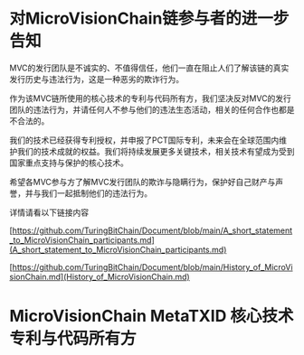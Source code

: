 # 对MicroVisionChain链参与者的进一步告知

MVC的发行团队是不诚实的、不值得信任，他们一直在阻止人们了解该链的真实发行历史与违法行为，这是一种恶劣的欺诈行为。

作为该MVC链所使用的核心技术的专利与代码所有方，我们坚决反对MVC的发行团队的违法行为，并请任何人不参与他们的违法生态活动，相关的任何合作也都是不合法的。

我们的技术已经获得专利授权，并申报了PCT国际专利，未来会在全球范围内维护我们的技术成就的权益。我们将持续发展更多关键技术，相关技术有望成为受到国家重点支持与保护的核心技术。

希望各MVC参与方了解MVC发行团队的欺诈与隐瞒行为，保护好自己财产与声誉，并与我们一起抵制他们的违法行为。

详情请看以下链接内容

[https://github.com/TuringBitChain/Document/blob/main/A_short_statement_to_MicroVisionChain_participants.md](A_short_statement_to_MicroVisionChain_participants.md)

[https://github.com/TuringBitChain/Document/blob/main/History_of_MicroVisionChain.md](History_of_MicroVisionChain.md)

# MicroVisionChain MetaTXID 核心技术专利与代码所有方
